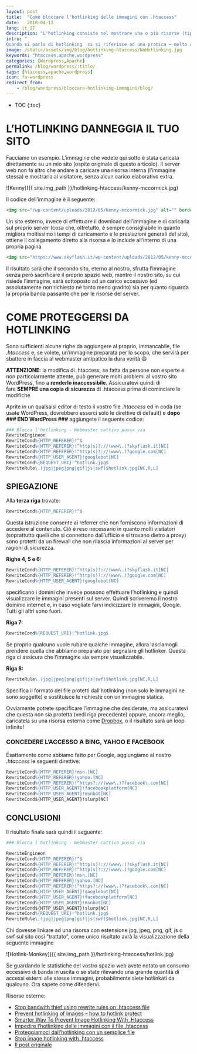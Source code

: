 ```yaml
---
layout: post
title:  "Come bloccare l'hotlinking delle immagini con .htaccess"
date:   2018-04-13
lang: it_IT
description: "L'hotlinking consiste nel mostrare una o più risorse (tipicamente immagini) all’interno di una pagina web, ad insaputa del proprietario del sito originale. Vediamo come impedirla, usando .htaccess e Apache"
intro: "
Quando si parla di hotlinking  ci si riferisce ad una pratica – molto abusata – che permette di mostrare una risorsa (tipicamente un’immagine) all’interno di una pagina web senza che questa sia presente all’interno del proprio spazio, sfruttando quindi la banda e le risorse del server esterno che la ospita"
image: /static/assets/img/blog/hotlinking-htaccess/NoHotlinking.jpg
keywords: "htaccess,apache,wordpress"
categories: [Wordpress,Apache]
permalink: /blog/wordpress/:title/
tags: [htaccess,apache,wordpress]
icon: fa-wordpress
redirect_from:
    - /blog/wordpress/bloccare-hotlinking-immagini/blog/
---
```


* TOC 
{:toc}

# L’HOTLINKING DANNEGGIA IL TUO SITO

Facciamo un esempio. L’immagine che vedete qui sotto è stata caricata direttamente su un mio sito (ospite originale di questo articolo). Il server web non fa altro che andare a caricare una risorsa interna (l’immagine stessa) e mostrarla al visitatore, senza alcun carico elaborativo extra.

![Kenny]({{ site.img_path }}/hotlinking-htaccess/kenny-mccormick.jpg)

Il codice dell’immagine è il seguente:

```html
<img src="/wp-content/uploads/2012/05/kenny-mccormick.jpg" alt="" border="0" width="320" height="240" />
```

Un sito esterno, invece di effettuare il download dell’immagine e di caricarla sul proprio server (cosa che, oltretutto, è sempre consigliabile in quanto migliora moltissimo i tempi di caricamento e le prestazioni generali del sito), ottiene il collegamento diretto alla risorsa e lo include all’interno di una propria pagina.

```html
<img src="https://www.skyflash.it/wp-content/uploads/2012/05/kenny-mccormick.jpg" alt="" border="0" width="320" height="240" />
```

Il risultato sarà che il secondo sito, eterno al nostro, sfrutta l’immagine senza però sacrificare il proprio spazio web, mentre il nostro sito, su cui risiede l’immagine, sarà sottoposto ad un carico eccessivo (ed assolutamente non richiesto nè tanto meno gradito) sia per quanto riguarda la propria banda passante che per le risorse del server.

# COME PROTEGGERSI DA HOTLINKING

Sono sufficienti alcune righe da aggiungere al proprio, immancabile, file *.htaccess* e, se volete, un’immagine preparata per lo scopo, che servirà per sbattere in faccia al webmaster antipatico la dura verità :smile:

**ATTENZIONE:** la modifica di .htaccess, se fatta da persone non esperte e non particolarmente attente, può generare molti problemi al vostro sito WordPress, fino a **renderlo inaccessibile**. Assicuratevi quindi di fare **SEMPRE una copia di sicurezza** di .htaccess prima di cominciare le modifiche

Aprite in un qualsaisi editor di testo il vostro file *.htaccess* ed in coda (se usate WordPress, dovrebbero esserci solo le direttive di default) e **dopo ### END WordPress ###** aggiungete il seguente codice:

```apache
### Blocca l'hotlinking - Webmaster cattivo pussa via
RewriteEngineon
RewriteCond%{HTTP_REFERER}!^$
RewriteCond%{HTTP_REFERER}!^http(s)?://(www\.)?skyflash.it[NC]
RewriteCond%{HTTP_REFERER}!^http(s)?://(www\.)?google.com[NC]
RewriteCond%{HTTP_USER_AGENT}!googlebot[NC]
RewriteCond%{REQUEST_URI}!^hotlink.jpg$
RewriteRule\.(jpg|jpeg|png|gif|js|swf)$hotlink.jpg[NC,R,L]
```

## SPIEGAZIONE

Alla **terza riga** trovate:

```apache
RewriteCond%{HTTP_REFERER}!^$
```

Questa istruzione consente ai referrer che non forniscono informazioni di accedere al contenuto. Ciò è reso necessario in quanto molti visitatori (soprattutto quelli che si connettono dall’ufficio e si trovano dietro a proxy) sono protetti da un firewall che non rilascia informazioni al server per ragioni di sicurezza.

**Righe 4, 5 e 6:**

```apache
RewriteCond%{HTTP_REFERER}!^http(s)?://(www\.)?skyflash.it[NC]
RewriteCond%{HTTP_REFERER}!^http(s)?://(www\.)?google.com[NC]
RewriteCond%{HTTP_USER_AGENT}!googlebot[NC]
```

specificano i domini che invece possono effettuare l’hotlinking e quindi visualizzare le immagini presenti sul server. Quindi scriveremo il nostro dominio internet e, in caso vogliate farvi indicizzare le immagini, Google. Tutti gli altri sono fuori.

**Riga 7:**

```apache
RewriteCond%{REQUEST_URI}!^hotlink.jpg$
```

Se proprio qualcuno vuole rubare qualche immagine, allora lasciamogli prendere quella che abbiamo preparato per segnalare gli hotlinker. Questa riga ci assicura che l’immagine sia sempre visualizzabile.

**Riga 8:**
```apache
RewriteRule\.(jpg|jpeg|png|gif|js|swf)$hotlink.jpg[NC,R,L]
```

Specifica il formato dei file protetti dall’hotlinking (non solo le immagini ne sono soggette) e sostituisce le richieste con un’immagine statica.

Ovviamente potrete specificare l’immagine che desiderate, ma assicuratevi che questa non sia protetta (vedi riga precedente) oppure, ancora meglio, caricatela su una risorsa esterna come [Dropbox](http://db.tt/wgafhzXi), o il risultato sarà un loop infinito!

### CONCEDERE L’ACCESSO A BING, YAHOO E FACEBOOK

Esattamente come abbiamo fatto per Google, aggiungiamo al nostro *.htaccess* le seguenti direttive:

```apache
RewriteCond%{HTTP_REFERER}!msn.[NC]
RewriteCond%{HTTP_REFERER}!yahoo.[NC]
RewriteCond%{HTTP_REFERER}!^https?://(www\.)?facebook\.com[NC]
RewriteCond%{HTTP_USER_AGENT}!facebookplatform[NC]
RewriteCond%{HTTP_USER_AGENT}!msnbot[NC]
RewriteCond${HTTP_USER_AGENT}!slurp[NC]
```

## CONCLUSIONI

Il risultato finale sarà quindi il seguente:

```apache
### Blocca l'hotlinking - Webmaster cattivo pussa via

RewriteEngineon
RewriteCond%{HTTP_REFERER}!^$
RewriteCond%{HTTP_REFERER}!^http(s)?://(www\.)?skyflash.it[NC]
RewriteCond%{HTTP_REFERER}!^http(s)?://(www\.)?google.com[NC]
RewriteCond%{HTTP_REFERER}!msn.[NC]
RewriteCond%{HTTP_REFERER}!yahoo.[NC]
RewriteCond%{HTTP_REFERER}!^https?://(www\.)?facebook\.com[NC]
RewriteCond%{HTTP_USER_AGENT}!googlebot[NC]
RewriteCond%{HTTP_USER_AGENT}!facebookplatform[NC]
RewriteCond%{HTTP_USER_AGENT}!msnbot[NC]
RewriteCond${HTTP_USER_AGENT}!slurp[NC]
RewriteCond%{REQUEST_URI}!^hotlink.jpg$
RewriteRule\.(jpg|jpeg|png|gif|js|swf)$hotlink.jpg[NC,R,L]
```

Chi dovesse linkare ad una risorsa con estensione jpg, jpeg, png, gif, js o swf sul sito così "trattato", come unico risultato avrà la visualizzazione della seguente immagine

![Hotlink-Monkey]({{ site.img_path }}/hotlinking-htaccess/hotlink.jpg)

Se guardando le statistiche del vostro spazio web avete notato un consumo eccessivo di banda in uscita o se state rilevando una grande quantità di accessi esterni alle stesse immagini, probabilmente siete hotlinkati da qualcuno. Ora sapete come difendervi.

Risorse esterne:

- [Stop bandwith thief using rewrite rules on .htaccess file](http://www.istanto.net/stop-bandwith-thief-using-rewrite-rules-on-htaccess-file.html)
- [Prevent hotlinking of images – how to hotlink protect](http://www.htaccesstools.com/hotlink-protection/)
- [Smarter Way To Prevent Image Hotlinking With .Htaccess](http://www.hongkiat.com/blog/smarter-way-to-prevent-image-hotlinking-with-htaccess/)
- [Impedire l’hotlinking delle immagini con il file .htaccess](http://gabrieleromanato.com/2012/03/impedire-hotlinking-immagini-htaccess/)
- [Proteggiamoci dall’hotlinking con un semplice file](http://vincenzodibiaggio.it/2008/07/11/proteggiamoci-dallhotlinking-con-un-semplice-file-htaccess/)
- [Stop image hotlinking with .htaccess](http://www.thewebsqueeze.com/web-design-tutorials/stop-image-hotlinking-with-htaccess.html)
- [Il post originale](https://www.skyflash.it/internet-reti/sicurezza/come-bloccare-lhotlinking-delle-immagini-tramite-htaccess/6552/)